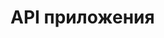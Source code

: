 # API приложения

<swagger-ui src= "https://raw.githubusercontent.com/primulakat/Robot_docs/main/docs/api/robot_swagger.yaml"/>